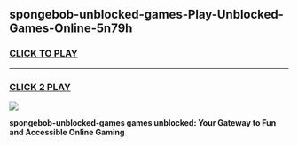 
## spongebob-unblocked-games-Play-Unblocked-Games-Online-5n79h
<h3>
<a href="https://premium76.site?title=spongebob-unblocked-games&ref=25A">CLICK TO PLAY</a></h3>
<hr>

<h3>
<a href="https://premium76.site?title=spongebob-unblocked-games&ref=25A">CLICK 2 PLAY</a>
  
</h3>

<a href="https://premium76.site?title=spongebob-unblocked-games&ref=25A"><img src="https://clearcache.store/games.png"></a>


**spongebob-unblocked-games games unblocked: Your Gateway to Fun and Accessible Online Gaming**
